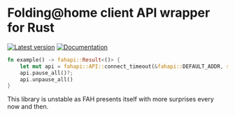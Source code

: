 # Folding@home client API wrapper for Rust

[![Latest version](https://img.shields.io/crates/v/fahapi.svg)](https://crates.io/crates/fahapi) [![Documentation](https://docs.rs/fahapi/badge.svg)](https://docs.rs/fahapi/0.1.0/fahapi/)

```rust
fn example() -> fahapi::Result<()> {
    let mut api = fahapi::API::connect_timeout(&fahapi::DEFAULT_ADDR, std::time::Duration::from_secs(1))?;
    api.pause_all()?;
    api.unpause_all()
}
```

This library is unstable as FAH presents itself with more surprises every now and then.